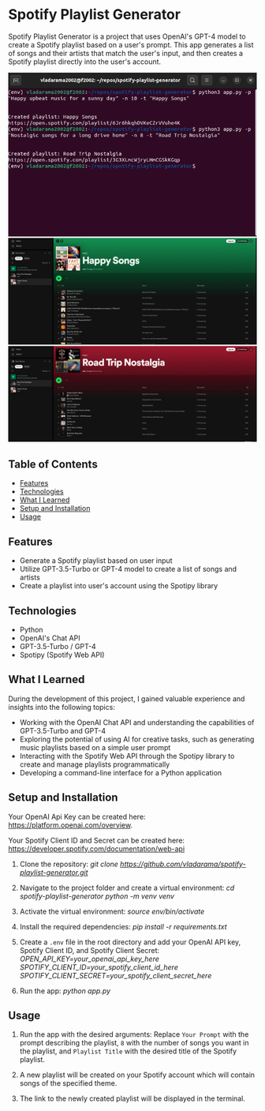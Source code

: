 # Spotify Playlist Generator

Spotify Playlist Generator is a project that uses OpenAI's GPT-4 model to create a Spotify playlist based on a user's prompt. This app generates a list of songs and their artists that match the user's input, and then creates a Spotify playlist directly into the user's account.

![User Input](./sc/terminal-sc.png)
![Happy Songs Playlist](./sc/happy-songs.png)
![Road Trip Songs Playlist](./sc/road-trip.png)

## Table of Contents
- [Features](#features)
- [Technologies](#technologies)
- [What I Learned](#what-i-learned)
- [Setup and Installation](#setup-and-installation)
- [Usage](#usage)

## Features
* Generate a Spotify playlist based on user input
* Utilize GPT-3.5-Turbo or GPT-4 model to create a list of songs and artists
* Create a playlist into user's account using the Spotipy library

## Technologies
* Python
* OpenAI's Chat API
* GPT-3.5-Turbo / GPT-4
* Spotipy (Spotify Web API)

## What I Learned
During the development of this project, I gained valuable experience and insights into the following topics:
* Working with the OpenAI Chat API and understanding the capabilities of GPT-3.5-Turbo and GPT-4
* Exploring the potential of using AI for creative tasks, such as generating music playlists based on a simple user prompt
* Interacting with the Spotify Web API through the Spotipy library to create and manage playlists programmatically
* Developing a command-line interface for a Python application

## Setup and Installation

Your OpenAI Api Key can be created here: https://platform.openai.com/overview.

Your Spotify Client ID and Secret can be created here: https://developer.spotify.com/documentation/web-api

1. Clone the repository:
*git clone https://github.com/vladarama/spotify-playlist-generator.git*

2. Navigate to the project folder and create a virtual environment:
*cd spotify-playlist-generator*
*python -m venv venv*

3. Activate the virtual environment:
*source env/bin/activate*

4. Install the required dependencies:
*pip install -r requirements.txt*

5. Create a `.env` file in the root directory and add your OpenAI API key, Spotify Client ID, and Spotify Client Secret:
*OPEN_API_KEY=your_openai_api_key_here*
*SPOTIFY_CLIENT_ID=your_spotify_client_id_here* 
*SPOTIFY_CLIENT_SECRET=your_spotify_client_secret_here*

6. Run the app:
*python app.py*


## Usage
1. Run the app with the desired arguments:
Replace `Your Prompt` with the prompt describing the playlist, `8` with the number of songs you want in the playlist, and `Playlist Title` with the desired title of the Spotify playlist.

2. A new playlist will be created on your Spotify account which will contain songs of the specified theme.

3. The link to the newly created playlist will be displayed in the terminal.

